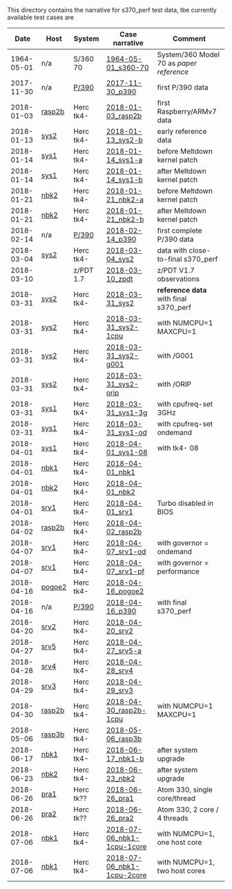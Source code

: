 This directory contains the narrative for s370_perf test data,
tbe currently available test cases are

| Date | Host | System | Case narrative | Comment |
| ---- | ---- | ------ | -------------- | ------- |
| 1964-05-01 | n/a  | S/360 70 | [1964-05-01_s360-70](1964-05-01_s360-70.md) | System/360 Model 70 as _paper reference_ |
| 2017-11-30 | n/a  | [P/390](sysinfo_p390.md) | [2017-11-30_p390](2017-11-30_p390.md) | first P/390 data |
| 2018-01-03 | [rasp2b](hostinfo_rasp2b.md) | Herc tk4- | [2018-01-03_rasp2b](2018-01-03_rasp2b.md) | first Raspberry/ARMv7 data|
| 2018-01-13 | [sys2](hostinfo_sys2.md) | Herc tk4- | [2018-01-13_sys2-b](2018-01-13_sys2-b.md) | early reference data |
| 2018-01-14 | [sys1](hostinfo_sys1.md) | Herc tk4- | [2018-01-14_sys1-a](2018-01-14_sys1-a.md) | before Meltdown kernel patch |
| 2018-01-14 | [sys1](hostinfo_sys1.md) | Herc tk4- | [2018-01-14_sys1-b](2018-01-14_sys1-b.md) | after Meltdown kernel patch |
| 2018-01-21 | [nbk2](hostinfo_nbk2.md) | Herc tk4- | [2018-01-21_nbk2-a](2018-01-21_nbk2-a.md) | before Meltdown kernel patch |
| 2018-01-21 | [nbk2](hostinfo_nbk2.md) | Herc tk4- | [2018-01-21_nbk2-b](2018-01-21_nbk2-b.md) | after Meltdown kernel patch |
| 2018-02-14 | n/a  | [P/390](sysinfo_p390.md) | [2018-02-14_p390](2018-02-14_p390.md) | first complete P/390 data |
| 2018-03-04 | [sys2](hostinfo_sys2.md) | Herc tk4- | [2018-03-04_sys2](2018-03-04_sys2.md) | data with close-to-final s370_perf |
| 2018-03-10 |      | z/PDT 1.7 | [2018-03-10_zpdt](2018-03-10_zpdt.md) | z/PDT V1.7 observations |
| 2018-03-31 | [sys2](hostinfo_sys2.md) | Herc tk4- | [2018-03-31_sys2](2018-03-31_sys2.md) | **reference data** with final s370_perf |
| 2018-03-31 | [sys2](hostinfo_sys2.md) | Herc tk4- | [2018-03-31_sys2-1cpu](2018-03-31_sys2-1cpu.md) | with NUMCPU=1 MAXCPU=1 |
| 2018-03-31 | [sys2](hostinfo_sys2.md) | Herc tk4- | [2018-03-31_sys2-g001](2018-03-31_sys2-g001.md) | with /G001 |
| 2018-03-31 | [sys2](hostinfo_sys2.md) | Herc tk4- | [2018-03-31_sys2-orip](2018-03-31_sys2-orip.md) | with /ORIP |
| 2018-03-31 | [sys1](hostinfo_sys1.md) | Herc tk4- | [2018-03-31_sys1-3g](2018-03-31_sys1-3g.md) | with cpufreq-set 3GHz |
| 2018-03-31 | [sys1](hostinfo_sys1.md) | Herc tk4- | [2018-03-31_sys1-od](2018-03-31_sys1-od.md) | with cpufreq-set ondemand |
| 2018-04-01 | [sys1](hostinfo_sys1.md) | Herc tk4- | [2018-04-01_sys1-08](2018-04-01_sys1-08.md) | with tk4- 08 |
| 2018-04-01 | [nbk1](hostinfo_nbk1.md) | Herc tk4- | [2018-04-01_nbk1](2018-04-01_nbk1.md) | |
| 2018-04-01 | [nbk2](hostinfo_nbk2.md) | Herc tk4- | [2018-04-01_nbk2](2018-04-01_nbk2.md) | |
| 2018-04-01 | [srv1](hostinfo_srv1.md) | Herc tk4- | [2018-04-01_srv1](2018-04-01_srv1.md) | Turbo disabled in BIOS |
| 2018-04-02 | [rasp2b](hostinfo_rasp2b.md) | Herc tk4- | [2018-04-02_rasp2b](2018-04-02_rasp2b.md) | |
| 2018-04-07 | [srv1](hostinfo_srv1.md) | Herc tk4- | [2018-04-07_srv1-od](2018-04-07_srv1-od.md) | with governor = ondemand |
| 2018-04-07 | [srv1](hostinfo_srv1.md) | Herc tk4- | [2018-04-07_srv1-pf](2018-04-07_srv1-pf.md) | with governor = performance |
| 2018-04-16 | [pogoe2](hostinfo_pogoe2.md) | Herc tk4- | [2018-04-16_pogoe2](2018-04-16_pogoe2.md) | |
| 2018-04-16 | n/a  | [P/390](sysinfo_p390.md) | [2018-04-16_p390](2018-04-16_p390.md) | with final s370_perf |
| 2018-04-20 | [srv2](hostinfo_srv2.md) | Herc tk4- | [2018-04-20_srv2](2018-04-20_srv2.md) | |
| 2018-04-27 | [srv5](hostinfo_srv5.md) | Herc tk4- | [2018-04-27_srv5-a](2018-04-27_srv5-a.md) | |
| 2018-04-28 | [srv4](hostinfo_srv4.md) | Herc tk4- | [2018-04-28_srv4](2018-04-28_srv4.md) | |
| 2018-04-29 | [srv3](hostinfo_srv3.md) | Herc tk4- | [2018-04-29_srv3](2018-04-29_srv3.md) | |
| 2018-04-30 | [rasp2b](hostinfo_rasp2b.md) | Herc tk4- | [2018-04-30_rasp2b-1cpu](2018-04-30_rasp2b-1cpu.md) | with NUMCPU=1 MAXCPU=1 |
| 2018-05-06 | [rasp3b](hostinfo_rasp3b.md) | Herc tk4- | [2018-05-06_rasp3b](2018-05-06_rasp3b.md) |  |
| 2018-06-17 | [nbk1](hostinfo_nbk1.md) | Herc tk4- | [2018-06-17_nbk1-b](2018-06-17_nbk1-b.md) | after system upgrade |
| 2018-06-23 | [nbk2](hostinfo_nbk2.md) | Herc tk4- | [2018-06-23_nbk2](2018-06-23_nbk2.md) | after system upgrade |
| 2018-06-26 | [pra1](hostinfo_pra1.md) | Herc tk?? | [2018-06-26_pra1](2018-06-26_pra1.md) | Atom 330, single core/thread |
| 2018-06-26 | [pra2](hostinfo_pra2.md) | Herc tk?? | [2018-06-26_pra2](2018-06-26_pra2.md) | Atom 330, 2 core / 4 threads |
| 2018-07-06 | [nbk1](hostinfo_nbk1.md) | Herc tk4- | [2018-07-06_nbk1-1cpu-1core](2018-07-06_nbk1-1cpu-1core.md) | with NUMCPU=1, one host core |
| 2018-07-06 | [nbk1](hostinfo_nbk1.md) | Herc tk4- | [2018-07-06_nbk1-1cpu-2core](2018-07-06_nbk1-1cpu-2core.md) | with NUMCPU=1, two host cores |
